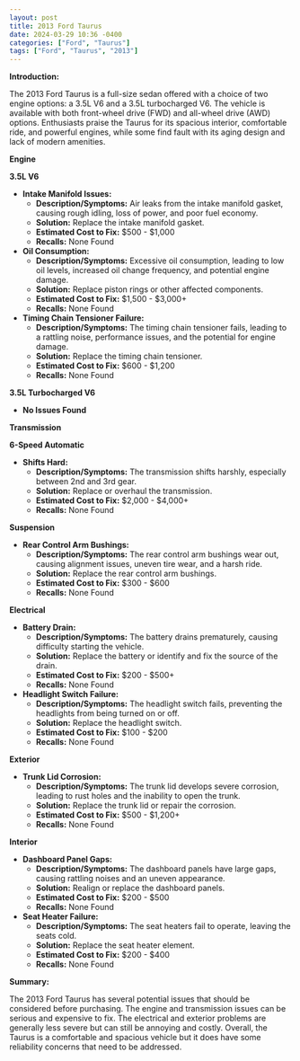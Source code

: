 ```yaml
---
layout: post
title: 2013 Ford Taurus
date: 2024-03-29 10:36 -0400
categories: ["Ford", "Taurus"]
tags: ["Ford", "Taurus", "2013"]
---
```

**Introduction:**

The 2013 Ford Taurus is a full-size sedan offered with a choice of two engine options: a 3.5L V6 and a 3.5L turbocharged V6. The vehicle is available with both front-wheel drive (FWD) and all-wheel drive (AWD) options. Enthusiasts praise the Taurus for its spacious interior, comfortable ride, and powerful engines, while some find fault with its aging design and lack of modern amenities.

**Engine**

**3.5L V6**

* **Intake Manifold Issues:**
    * **Description/Symptoms:** Air leaks from the intake manifold gasket, causing rough idling, loss of power, and poor fuel economy.
    * **Solution:** Replace the intake manifold gasket.
    * **Estimated Cost to Fix:** $500 - $1,000
    * **Recalls:** None Found
* **Oil Consumption:**
    * **Description/Symptoms:** Excessive oil consumption, leading to low oil levels, increased oil change frequency, and potential engine damage.
    * **Solution:** Replace piston rings or other affected components.
    * **Estimated Cost to Fix:** $1,500 - $3,000+
    * **Recalls:** None Found
* **Timing Chain Tensioner Failure:**
    * **Description/Symptoms:** The timing chain tensioner fails, leading to a rattling noise, performance issues, and the potential for engine damage.
    * **Solution:** Replace the timing chain tensioner.
    * **Estimated Cost to Fix:** $600 - $1,200
    * **Recalls:** None Found

**3.5L Turbocharged V6**

* **No Issues Found**

**Transmission**

**6-Speed Automatic**

* **Shifts Hard:**
    * **Description/Symptoms:** The transmission shifts harshly, especially between 2nd and 3rd gear.
    * **Solution:** Replace or overhaul the transmission.
    * **Estimated Cost to Fix:** $2,000 - $4,000+
    * **Recalls:** None Found

**Suspension**

* **Rear Control Arm Bushings:**
    * **Description/Symptoms:** The rear control arm bushings wear out, causing alignment issues, uneven tire wear, and a harsh ride.
    * **Solution:** Replace the rear control arm bushings.
    * **Estimated Cost to Fix:** $300 - $600
    * **Recalls:** None Found

**Electrical**

* **Battery Drain:**
    * **Description/Symptoms:** The battery drains prematurely, causing difficulty starting the vehicle.
    * **Solution:** Replace the battery or identify and fix the source of the drain.
    * **Estimated Cost to Fix:** $200 - $500+
    * **Recalls:** None Found
* **Headlight Switch Failure:**
    * **Description/Symptoms:** The headlight switch fails, preventing the headlights from being turned on or off.
    * **Solution:** Replace the headlight switch.
    * **Estimated Cost to Fix:** $100 - $200
    * **Recalls:** None Found

**Exterior**

* **Trunk Lid Corrosion:**
    * **Description/Symptoms:** The trunk lid develops severe corrosion, leading to rust holes and the inability to open the trunk.
    * **Solution:** Replace the trunk lid or repair the corrosion.
    * **Estimated Cost to Fix:** $500 - $1,200+
    * **Recalls:** None Found

**Interior**

* **Dashboard Panel Gaps:**
    * **Description/Symptoms:** The dashboard panels have large gaps, causing rattling noises and an uneven appearance.
    * **Solution:** Realign or replace the dashboard panels.
    * **Estimated Cost to Fix:** $200 - $500
    * **Recalls:** None Found
* **Seat Heater Failure:**
    * **Description/Symptoms:** The seat heaters fail to operate, leaving the seats cold.
    * **Solution:** Replace the seat heater element.
    * **Estimated Cost to Fix:** $200 - $400
    * **Recalls:** None Found

**Summary:**

The 2013 Ford Taurus has several potential issues that should be considered before purchasing. The engine and transmission issues can be serious and expensive to fix. The electrical and exterior problems are generally less severe but can still be annoying and costly. Overall, the Taurus is a comfortable and spacious vehicle but it does have some reliability concerns that need to be addressed.
